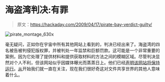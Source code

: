 # 海盗湾判决:有罪

> 原文：<https://hackaday.com/2009/04/17/pirate-bay-verdict-guilty/>

![pirate_montage_630x](img/0602f9185679c73dc157dee25b1cad90.png "pirate_montage_630x")

毫无疑问，正如你在宇宙中所有其他网站上看到的，判决已经出来了。海盗湾的四名被告被判侵犯版权罪，并被判处一年监禁和巨额罚款。这可能是一个非常重要的案例，因为它处理了提供材料和提供获取材料的方法之间的模糊区域。尽管判决显然对个人不利，但该网站似乎因媒体曝光而蒸蒸日上。他们已经[声明该网站将保持运行](http://torrentfreak.com/the-pirate-bay-trial-the-verdict-090417/)。[从](http://hackaday.com/2009/02/16/pirate-bay-trial-starts/)开始我们就一直在关注，现在我们很好奇这对文件共享世界的其他人意味着什么。